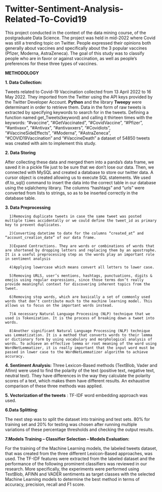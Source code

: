 # Twitter-Sentiment-Analysis-Related-To-Covid19

This project conducted in the context of the data mining course, of the postgraduate Data Science.
The project was held in mid-2022 where Covid was still a trending topic on Twitter. People expressed their opinions both generally about vaccines and specifically about the 3 popular vaccines (Pfizer, Moderna, AstraZeneca). The goal of this study was to classify people who are in favor or against vaccination, as well as people’s preferences for these three types of vaccines.



**METHODOLOGY**

**1. Data Collection:**

Tweets related to Covid-19 Vaccination collected from 13 April 2022 to 16 May 2022. They imported from the Twitter using the API keys provided by the Twitter Developer Account. **Python** and the library **Tweepy** were determinant in order to retrieve them. Data in the form of raw tweets is extracted by specifying keywords to search for in the tweets. Defining a function named get_Tweets(keyword) and calling it thirteen times with the keywords: “#vaccine”, “#GetVaccinated”, “#CovidVaccine”, “#Pfizer”, “#antivaxx”, “#Antivax”, “#antivaxxers”, “#Covidiots”, “#VaccineSideEffects”, “#Moderna”, “#AstraZeneca”, “#COVID19Vaccination” and “#VaccineDeath” a dataset of 54850 tweets was created with aim to implement this study.


**2. Data Storing**

After collecting these data and merged them into a panda’s data frame, we saved it in a pickle file just to be sure that we don’t lose our data. Then, we connected with MySQL and created a database to store our twitter data. A cursor object is created allowing us to execute SQL statements. We used df.to_sql() command to insert the data into the correct table in our database using the sqlalchemy library. The columns “hashtags” and “urls” were converted from lists to strings, so as to be inserted correctly in the database table.


**3. Data Preprocessing**
      
      1)Removing duplicate tweets in case the same tweet was posted multiple times accidentally or we could define the tweet_id as primary key to prevent duplicates.
        
      2)Converting datetime to date for the columns “created_at” and “account_creation_date” of our data frame.
        
      3)Expand Contractions. They are words or combinations of words that are shortened by dropping letters and replacing them by an apostrophe. It is a useful preprocessing step as the words play an important role in sentiment analysis
        
      4)Applying lowercase which means convert all letters to lower case.
        
      5)Removing URLS, user’s mentions, hashtags, punctuations, digits & emojis using regular expressions, since those terms don’t really provide meaningful context for discovering inherent topics from the tweet.
        
      6)Removing stop words, which are basically a set of commonly used words that don’t contribute much to the machine learning model. This allows us to focus on the important words instead.
        
      7)A necessary Natural Language Processing (NLP) technique that we used is Tokenization. It is the process of breaking down a tweet into words.
        
      8)Another significant Natural Language Processing (NLP) technique was Lemmatization. It is a method that converts words to their lemma or dictionary form by using vocabulary and morphological analysis of words. To achieve an effective lemma or root meaning of the word using WordNetLemmatizer, it is really important that the input word must be passed in lower case to the WordNetLemmatizer algorithm to achieve accuracy.
  
  
  **4. Sentiment Analysis:**
Three Lexicon-Based methods (TextBlob, Vader and Afinn) were used to find the polarity of the text (positive text, negative text, neutral text). They have differences in the way they calculate the polarity scores of a text, which makes them have different results. An exhaustive comparison of these three methods was applied.


**5. Vectorization of the tweets** : TF-IDF word embedding approach was used.



**6.Data Splitting**: 

The next step was to split the dataset into training and test sets. 80% for training set and 20% for testing was chosen after running multiple variations of these percentage thresholds and checking the output results.



**7.Models Training – Classifier Selection – Models Evaluation:**

For the training of the Machine Learning models, the labeled tweets dataset, that was created from the three different Lexicon-Based approaches, was used. The TF-IDF features were extracted from the labeled dataset and the performance of the following prominent classifiers was reviewed in our research. More specifically, the experiments were performed using TextBlob, AFINN and VADER sentiments as target classes with the selected Machine Learning models to determine the best method in terms of accuracy, precision, recall and F1 score.
